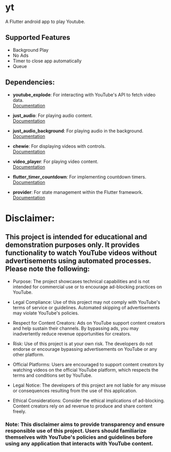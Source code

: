 # yt

A Flutter android app to play Youtube.

## Supported Features
 - Background Play
 - No Ads
 - Timer to close app automatically
 - Queue

## Dependencies:

- **youtube_explode**: For interacting with YouTube's API to fetch video data.  
  [Documentation](https://pub.dev/packages/youtube_explode)

- **just_audio**: For playing audio content.  
  [Documentation](https://pub.dev/packages/just_audio)

- **just_audio_background**: For playing audio in the background.  
  [Documentation](https://pub.dev/packages/just_audio_background)

- **chewie**: For displaying videos with controls.  
  [Documentation](https://pub.dev/packages/chewie)

- **video_player**: For playing video content.  
  [Documentation](https://pub.dev/packages/video_player)

- **flutter_timer_countdown**: For implementing countdown timers.  
  [Documentation](https://pub.dev/packages/flutter_timer_countdown)

- **provider**: For state management within the Flutter framework.  
  [Documentation](https://pub.dev/packages/provider)


# Disclaimer:

## This project is intended for educational and demonstration purposes only. It provides functionality to watch YouTube videos without advertisements using automated processes. Please note the following:

- Purpose: The project showcases technical capabilities and is not intended for commercial use or to encourage ad-blocking practices on YouTube.

- Legal Compliance: Use of this project may not comply with YouTube's terms of service or guidelines. Automated skipping of advertisements may violate YouTube's policies.

- Respect for Content Creators: Ads on YouTube support content creators and help sustain their channels. By bypassing ads, you may inadvertently reduce revenue opportunities for creators.

- Risk: Use of this project is at your own risk. The developers do not endorse or encourage bypassing advertisements on YouTube or any other platform.

- Official Platforms: Users are encouraged to support content creators by watching videos on the official YouTube platform, which respects the terms and conditions set by YouTube.

- Legal Notice: The developers of this project are not liable for any misuse or consequences resulting from the use of this application.

- Ethical Considerations: Consider the ethical implications of ad-blocking. Content creators rely on ad revenue to produce and share content freely.

### Note: This disclaimer aims to provide transparency and ensure responsible use of this project. Users should familiarize themselves with YouTube's policies and guidelines before using any application that interacts with YouTube content.
